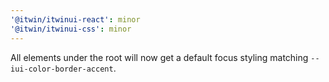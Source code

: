 ```yaml
---
'@itwin/itwinui-react': minor
'@itwin/itwinui-css': minor
---
```


All elements under the root will now get a default focus styling matching `--iui-color-border-accent`.
